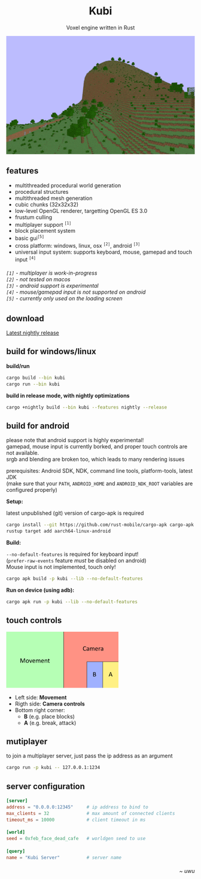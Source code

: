 <h1 align="center">Kubi</h1>
<p align="center">
  Voxel engine written in Rust
</p>
<div align="center">
  <img src=".readme/game.gif" width="512">
</div>

<h2>features</h2>

<p>
  <ul>
    <li>multithreaded procedural world generation</li>
    <li>procedural structures</li>
    <li>multithreaded mesh generation</li>
    <li>cubic chunks (32x32x32)</li>
    <li>low-level OpenGL renderer, targetting OpenGL ES 3.0</li>
    <li>frustum culling</li>
    <li>multiplayer support <sup><code>[1]</code></sup></li>
    <li>block placement system</li>
    <li>basic gui<sup><code>[5]</code></sup></li>
    <li>cross platform: windows, linux, osx <sup><code>[2]</code></sup>, android <sup><code>[3]</code></sup></li>
    <li>universal input system: supports keyboard, mouse, gamepad and touch input <sup><code>[4]</code></sup></li>
  </ul>
  <h6>
    <code>[1]</code> - multiplayer is work-in-progress<br>
    <code>[2]</code> - not tested on macos<br>
    <code>[3]</code> - android support is experimental<br>
    <code>[4]</code> - mouse/gamepad input is not supported on android<br>
  <code>[5]</code> - currently only used on the loading screen 
  </h6>
</p>

<h2>download</h2>
<a href="https://github.com/griffi-gh/kubi/releases/tag/nightly">Latest nightly release</a>

<h2>build for windows/linux</h2>

**build/run**

```bash
cargo build --bin kubi
cargo run --bin kubi
```

**build in release mode, with nightly optimizations**

```bash
cargo +nightly build --bin kubi --features nightly --release
```

<h2>build for android</h2>

please note that android support is highly experimental!\
gamepad, mouse input is currently borked, and proper touch controls are not available.\
srgb and blending are broken too, which leads to many rendering issues

prerequisites: Android SDK, NDK, command line tools, platform-tools, latest JDK\
(make sure that your `PATH`, `ANDROID_HOME` and `ANDROID_NDK_ROOT` variables are configured properly)

**Setup:**

latest unpublished (git) version of cargo-apk is required

```bash
cargo install --git https://github.com/rust-mobile/cargo-apk cargo-apk
rustup target add aarch64-linux-android
```

**Build:**

`--no-default-features` is required for keyboard input!\
(`prefer-raw-events` feature *must* be disabled on android)\
Mouse input is not implemented, touch only!

```bash
cargo apk build -p kubi --lib --no-default-features
```

**Run on device (using adb):**

```bash
cargo apk run -p kubi --lib --no-default-features
```

<h2>touch controls</h2>

<img src=".readme/touch_controls.png" alt="touch control scheme" width="300">

- Left side: **Movement**
- Rigth side: **Camera controls**
- Bottom right corner:
  - **B** (e.g. place blocks)
  - **A** (e.g. break, attack)

<h2>mutiplayer</h2>

to join a multiplayer server, just pass the ip address as an argument

```sh
cargo run -p kubi -- 127.0.0.1:1234
```

<h2>server configuration</h2>

```toml
[server]
address = "0.0.0.0:12345"     # ip address to bind to
max_clients = 32              # max amount of connected clients
timeout_ms = 10000            # client timeout in ms

[world]
seed = 0xfeb_face_dead_cafe   # worldgen seed to use

[query]
name = "Kubi Server"          # server name
```

<h6 align="right"><i>~ uwu</i></h6>
